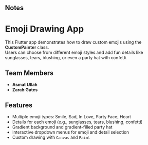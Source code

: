 
## Notes


# Emoji Drawing App

This Flutter app demonstrates how to draw custom emojis using the **CustomPainter** class.  
Users can choose from different emoji styles and add fun details like sunglasses, tears, blushing, or even a party hat with confetti.

## Team Members
- **Asmat Ullah**
- **Zarah Gates**

## Features
- Multiple emoji types: Smile, Sad, In Love, Party Face, Heart
- Details for each emoji (e.g., sunglasses, tears, blushing, confetti)
- Gradient background and gradient-filled party hat
- Interactive dropdown menus for emoji and detail selection
- Custom drawing with `Canvas` and `Paint`



